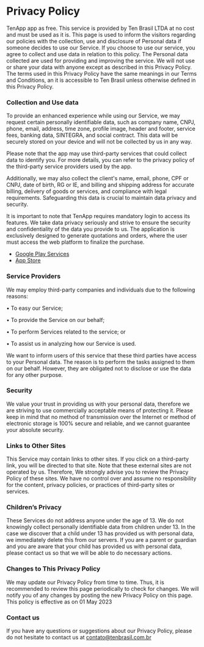 # Privacy Policy #

TenApp app as free. This service is provided by Ten Brasil LTDA at no cost and must be used as it is.
This page is used to inform the visitors regarding our policies with the collection, use and disclosure of Personal data if someone decides to use our Service.
If you choose to use our service, you agree to collect and use data in relation to this policy. The Personal data collected are used for providing and improving the service. We will not use or share your data with anyone except as described in this Privacy Policy.
The terms used in this Privacy Policy have the same meanings in our Terms and Conditions, an it is accessible to Ten Brasil unless otherwise defined in this Privacy Policy.

### Collection and Use data ###

To provide an enhanced experience while using our Service, we may request certain personally identifiable data, such as company name, CNPJ, phone, email, address, time zone, profile image, header and footer, service fees, banking data, SINTEGRA, and social contract. This data will be securely stored on your device and will not be collected by us in any way.

Please note that the app may use third-party services that could collect data to identify you. For more details, you can refer to the privacy policy of the third-party service providers used by the app.

Additionally, we may also collect the client's name, email, phone, CPF or CNPJ, date of birth, RG or IE, and billing and shipping address for accurate billing, delivery of goods or services, and compliance with legal requirements. Safeguarding this data is crucial to maintain data privacy and security.

It is important to note that TenApp requires mandatory login to access its features. We take data privacy seriously and strive to ensure the security and confidentiality of the data you provide to us. The application is exclusively designed to generate quotations and orders, where the user must access the web platform to finalize the purchase.

* [Google Play Services](https://policies.google.com/privacy)
* [App Store](https://www.apple.com/legal/privacy/br/)


### Service Providers ###

We may employ third-party companies and individuals due to the following reasons:

•	To easy our Service;

•	To provide the Service on our behalf;

•	To perform Services related to the service; or

•	To assist us in analyzing how our Service is used.

We want to inform users of this service that these third parties have access to your Personal data. The reason is to perform the tasks assigned to them on our behalf. However, they are obligated not to disclose or use the data for any other purpose.


### Security ###

We value your trust in providing us with your personal data, therefore we are striving to use commercially acceptable means of protecting it. Please keep in mind that no method of transmission over the Internet or method of electronic storage is 100% secure and reliable, and we cannot guarantee your absolute security.

### Links to Other Sites ###

This Service may contain links to other sites. If you click on a third-party link, you will be directed to that site. Note that these external sites are not operated by us. Therefore, We strongly advise you to review the Privacy Policy of these sites. We have no control over and assume no responsibility for the content, privacy policies, or practices of third-party sites or services.

### Children’s Privacy ###

These Services do not address anyone under the age of 13. We do not knowingly collect personally identifiable data from children under 13. In the case we discover that a child under 13 has provided us with personal data, we immediately delete this from our servers. If you are a parent or guardian and you are aware that your child has provided us with personal data, please contact us so that we will be able to do necessary actions.

### Changes to This Privacy Policy ###

We may update our Privacy Policy from time to time. Thus, it is recommended to review this page periodically to check for changes. We will notify you of any changes by posting the new Privacy Policy on this page.
This policy is effective as on 01 May 2023

### Contact us ###

If you have any questions or suggestions about our Privacy Policy, please do not hesitate to contact us at contato@tenbrasil.com.br

